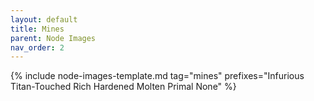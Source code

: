 ```yaml
---
layout: default
title: Mines
parent: Node Images
nav_order: 2
---
```


{% include node-images-template.md tag="mines" prefixes="Infurious Titan-Touched Rich Hardened Molten Primal None" %}
